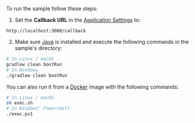 To run the sample follow these steps:

1) Set the **Callback URL** in the [Application Settings](${manage_url}/#/applications/${account.clientId}/settings) to:
```text
http://localhost:3000/callback
```

2) Make sure [Java](http://www.oracle.com/technetwork/java/javase/downloads/) is installed and execute the following commands in the sample's directory:

```bash
# In Linux / macOS
gradlew clean bootRun
# In Windows
./gradlew clean bootRun
```

You can also run it from a [Docker](https://www.docker.com) image with the following commands:

```bash
# In Linux / macOS
sh exec.sh
# In Windows' Powershell
./exec.ps1
```

